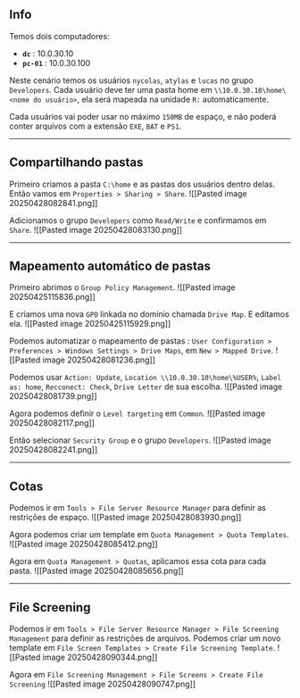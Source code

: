## Info
Temos dois computadores:
- **`dc`** : 10.0.30.10
- **`pc-01`** : 10.0.30.100

Neste cenário temos os usuários `nycolas`, `atylas` e `lucas` no grupo `Developers`. Cada usuário deve ter uma pasta home em `\\10.0.30.10\home\<nome do usuário>`, ela será mapeada na unidade `R:` automaticamente.

Cada usuários vai poder usar no máximo `150MB` de espaço, e não poderá conter arquivos com a extensão `EXE`, `BAT` e `PS1`.
***
## Compartilhando pastas
Primeiro criamos a pasta `C:\home` e as pastas dos usuários dentro delas. Então vamos em `Properties > Sharing > Share`.
![[Pasted image 20250428082841.png]]

Adicionamos o grupo `Developers` como `Read/Write` e confirmamos em `Share`.
![[Pasted image 20250428083130.png]]
***
## Mapeamento automático de pastas
Primeiro abrimos o `Group Policy Management`.
![[Pasted image 20250425115836.png]]

E criamos uma nova `GPO` linkada no domínio chamada `Drive Map`. E editamos ela.
![[Pasted image 20250425115929.png]]

Podemos automatizar o mapeamento de pastas : `User Configuration > Preferences > Windows Settings > Drive Maps`, em `New > Mapped Drive`.
![[Pasted image 20250428081236.png]]

Podemos usar `Action: Update`, `Location \\10.0.30.10\home\%USER%`, `Label as: home`, `Recconect: Check`, `Drive Letter` de sua escolha.
![[Pasted image 20250428081739.png]]

Agora podemos definir o `Level targeting` em `Common`.
![[Pasted image 20250428082117.png]]

Então selecionar `Security Group` e o grupo `Developers`.
![[Pasted image 20250428082241.png]]
***
## Cotas
Podemos ir em `Tools > File Server Resource Manager` para definir as restrições de espaço.
![[Pasted image 20250428083930.png]]

Agora podemos criar um template em `Quota Management > Quota Templates`.
![[Pasted image 20250428085412.png]]

Agora em `Quota Management > Quotas`, aplicamos essa cota para cada pasta.
![[Pasted image 20250428085656.png]]
***
## File Screening
Podemos ir em `Tools > File Server Resource Manager > File Screening Management` para definir as restrições de arquivos. Podemos criar um novo template em `File Screen Templates > Create File Screening Template`.
![[Pasted image 20250428090344.png]]

Agora em `File Screening Management > File Screens > Create File Screening`
![[Pasted image 20250428090747.png]]






















